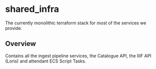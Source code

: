 # shared_infra

The currently monolithic terraform stack for _most_ of the services we provide.

## Overview

Contains all the ingest pipeline services, the Catalogue API, the IIIF API (Loris) and attendant ECS Script Tasks.